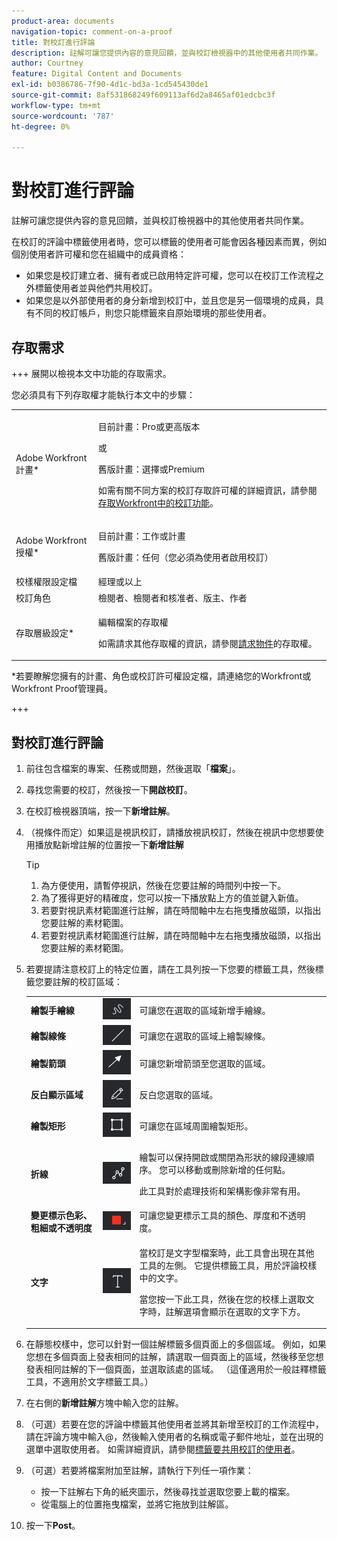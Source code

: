 ```yaml
---
product-area: documents
navigation-topic: comment-on-a-proof
title: 對校訂進行評論
description: 註解可讓您提供內容的意見回饋，並與校訂檢視器中的其他使用者共同作業。
author: Courtney
feature: Digital Content and Documents
exl-id: b0386786-7f90-4d1c-bd3a-1cd545430de1
source-git-commit: 8af531868249f609113af6d2a8465af01edcbc3f
workflow-type: tm+mt
source-wordcount: '787'
ht-degree: 0%

---
```


# 對校訂進行評論

註解可讓您提供內容的意見回饋，並與校訂檢視器中的其他使用者共同作業。

在校訂的評論中標籤使用者時，您可以標籤的使用者可能會因各種因素而異，例如個別使用者許可權和您在組織中的成員資格：

* 如果您是校訂建立者、擁有者或已啟用特定許可權，您可以在校訂工作流程之外標籤使用者並與他們共用校訂。
* 如果您是以外部使用者的身分新增到校訂中，並且您是另一個環境的成員，具有不同的校訂帳戶，則您只能標籤來自原始環境的那些使用者。<!--For more information, see [Proofing collaboration limitations with people outside of your organization](../../../../review-and-approve-work/proofing/tips-tricks-and-troubleshooting/collaboration-with-members-outside-of-your-organization.md)-->

## 存取需求

+++ 展開以檢視本文中功能的存取需求。

您必須具有下列存取權才能執行本文中的步驟：

<table style="table-layout:auto"> 
 <col> 
 <col> 
 <tbody> 
  <tr> 
   <td role="rowheader">Adobe Workfront計畫*</td> 
   <td> <p>目前計畫：Pro或更高版本</p> <p>或</p> <p>舊版計畫：選擇或Premium</p> <p>如需有關不同方案的校訂存取許可權的詳細資訊，請參閱<a href="/help/quicksilver/administration-and-setup/manage-workfront/configure-proofing/access-to-proofing-functionality.md" class="MCXref xref">存取Workfront中的校訂功能</a>。</p> </td> 
  </tr> 
  <tr> 
   <td role="rowheader">Adobe Workfront授權*</td> 
   <td> <p>目前計畫：工作或計畫</p> <p>舊版計畫：任何（您必須為使用者啟用校訂）</p> </td> 
  </tr> 
  <tr> 
   <td role="rowheader">校樣權限設定檔 </td> 
   <td>經理或以上</td> 
  </tr> 
  <tr> 
   <td role="rowheader">校訂角色</td> 
   <td>檢閱者、檢閱者和核准者、版主、作者</td> 
  </tr> 
  <tr> 
   <td role="rowheader">存取層級設定*</td> 
   <td> <p>編輯檔案的存取權</p> <p>如需請求其他存取權的資訊，請參閱<a href="../../../../workfront-basics/grant-and-request-access-to-objects/request-access.md" class="MCXref xref">請求物件</a>的存取權。</p> </td> 
  </tr> 
 </tbody> 
</table>

&#42;若要瞭解您擁有的計畫、角色或校訂許可權設定檔，請連絡您的Workfront或Workfront Proof管理員。

+++

## 對校訂進行評論

1. 前往包含檔案的專案、任務或問題，然後選取「**檔案**」。
1. 尋找您需要的校訂，然後按一下&#x200B;**開啟校訂**。

1. 在校訂檢視器頂端，按一下&#x200B;**新增註解**。
1. （視條件而定）如果這是視訊校訂，請播放視訊校訂，然後在視訊中您想要使用播放點新增註解的位置按一下&#x200B;**新增註解**

   >[!TIP]
   >
   >1. 為方便使用，請暫停視訊，然後在您要註解的時間列中按一下。
   >1. 為了獲得更好的精確度，您可以按一下播放點上方的值並鍵入新值。
   >1. 若要對視訊素材範圍進行註解，請在時間軸中左右拖曳播放磁頭，以指出您要註解的素材範圍。
   >1. 若要對視訊素材範圍進行註解，請在時間軸中左右拖曳播放磁頭，以指出您要註解的素材範圍。

1. 若要提請注意校訂上的特定位置，請在工具列按一下您要的標籤工具，然後標籤您要註解的校訂區域：

   <table style="table-layout:auto"> 
    <col> 
    <col> 
    <col> 
    <tbody> 
     <tr> 
      <td role="rowheader"><strong>繪製手繪線</strong> </td> 
      <td> <img src="assets/freehand-line.png"> </td> 
      <td>可讓您在選取的區域新增手繪線。</td> 
     </tr> 
     <tr> 
      <td role="rowheader"><strong>繪製線條</strong> </td> 
      <td> <img src="assets/line.png"> </td> 
      <td>可讓您在選取的區域上繪製線條。</td> 
     </tr> 
     <tr> 
      <td role="rowheader"><strong>繪製箭頭</strong> </td> 
      <td> <img src="assets/arrow.png"> </td> 
      <td>可讓您新增箭頭至您選取的區域。</td> 
     </tr> 
     <tr> 
      <td role="rowheader"><strong>反白顯示區域</strong> </td> 
      <td> <img src="assets/highlight.png"> </td> 
      <td>反白您選取的區域。</td> 
     </tr> 
     <tr> 
      <td role="rowheader"><strong>繪製矩形</strong> </td> 
      <td> <img src="assets/rectangle.png"> </td> 
      <td>可讓您在區域周圍繪製矩形。</td> 
     </tr> 
     <tr> 
      <td role="rowheader"><strong>折線</strong> </td> 
      <td> <img src="assets/polyline.png"> </td> 
      <td> <p>繪製可以保持開啟或關閉為形狀的線段連線順序。 您可以移動或刪除新增的任何點。 </p> <p>此工具對於處理技術和架構影像非常有用。</p> </td> 
     </tr> 
     <tr> 
      <td role="rowheader"><strong>變更標示色彩、粗細或不透明度</strong> </td> 
      <td> <img src="assets/change-color.png"> </td> 
      <td>可讓您變更標示工具的顏色、厚度和不透明度。</td> 
     </tr> 
     <tr> 
      <td role="rowheader"><strong>文字</strong> </td> 
      <td> <img src="assets/copy-of-text.png"> </td> 
      <td> <p>當校訂是文字型檔案時，此工具會出現在其他工具的左側。 它提供標籤工具，用於評論校樣中的文字。 <br></p> <p>當您按一下此工具，然後在您的校樣上選取文字時，註解選項會顯示在選取的文字下方。<br></p> </td> 
     </tr> 
    </tbody> 
   </table>

1. 在靜態校樣中，您可以針對一個註解標籤多個頁面上的多個區域。 例如，如果您想在多個頁面上發表相同的註解，請選取一個頁面上的區域，然後移至您想發表相同註解的下一個頁面，並選取該處的區域。 （這僅適用於一般註釋標籤工具，不適用於文字標籤工具。）
1. 在右側的&#x200B;**新增註解**&#x200B;方塊中輸入您的註解。
1. （可選）若要在您的評論中標籤其他使用者並將其新增至校訂的工作流程中，請在評論方塊中輸入@，然後輸入使用者的名稱或電子郵件地址，並在出現的選單中選取使用者。 如需詳細資訊，請參閱[標籤要共用校訂的使用者](../../../../review-and-approve-work/proofing/reviewing-proofs-within-workfront/comment-on-a-proof/tag-users-to-share-proof.md)。
1. （可選）若要將檔案附加至註解，請執行下列任一項作業：

   * 按一下註解右下角的紙夾圖示，然後尋找並選取您要上載的檔案。
   * 從電腦上的位置拖曳檔案，並將它拖放到註解區。

1. 按一下&#x200B;**Post**。
